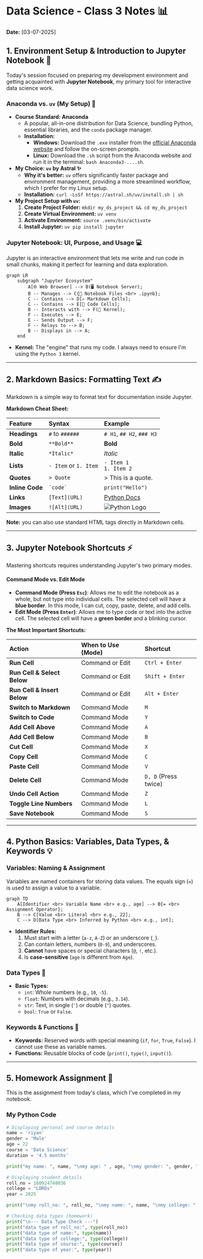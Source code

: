 # Data Science - Class 3 Notes 📊

**Date:** [03-07-2025] 

## 1. Environment Setup & Introduction to Jupyter Notebook 🚀

Today's session focused on preparing my development environment and getting acquainted with **Jupyter Notebook**, my primary tool for interactive data science work.

### Anaconda vs. `uv` (My Setup) 🐍

*   **Course Standard: Anaconda**
    *   A popular, all-in-one distribution for Data Science, bundling Python, essential libraries, and the `conda` package manager.
    *   **Installation:**
        *   **Windows:** Download the `.exe` installer from the [official Anaconda website](https://www.anaconda.com/products/distribution) and follow the on-screen prompts.
        *   **Linux:** Download the `.sh` script from the Anaconda website and run it in the terminal: `bash Anaconda3-....sh`.
*   **My Choice: `uv` by Astral ✨**
    *   **Why it's better:** `uv` offers significantly faster package and environment management, providing a more streamlined workflow, which I prefer for my Linux setup.
    *   **Installation:** `curl -LsSf https://astral.sh/uv/install.sh | sh`
*   **My Project Setup with `uv`:**
    1.  **Create Project Folder:** `mkdir my_ds_project && cd my_ds_project`
    2.  **Create Virtual Environment:** `uv venv`
    3.  **Activate Environment:** `source .venv/bin/activate`
    4.  **Install Jupyter:** `uv pip install jupyter`

### Jupyter Notebook: UI, Purpose, and Usage 💻

Jupyter is an interactive environment that lets me write and run code in small chunks, making it perfect for learning and data exploration.

```mermaid
graph LR
    subgraph "Jupyter Ecosystem"
        A[🌐 Web Browser] --> B(🖥️ Notebook Server);
        B -- Manages --> C{📓 Notebook Files <br> .ipynb};
        C -- Contains --> D[✍️ Markdown Cells];
        C -- Contains --> E[🐍 Code Cells];
        B -- Interacts with --> F(🧠 Kernel);
        F -- Executes --> E;
        E -- Sends Output --> F;
        F -- Relays to --> B;
        B -- Displays in --> A;
    end
```
*   **Kernel:** The "engine" that runs my code. I always need to ensure I'm using the `Python 3` kernel.

---
## 2. Markdown Basics: Formatting Text ✍️

Markdown is a simple way to format text for documentation inside Jupyter.

**Markdown Cheat Sheet:**

| Feature         | Syntax                | Example                                                                                    |
| :-------------- | :-------------------- | :----------------------------------------------------------------------------------------- |
| **Headings**    | `#` to `######`       | `# H1`, `## H2`, `### H3`                                                                  |
| **Bold**        | `**Bold**`            | **Bold**                                                                                   |
| **Italic**      | `*Italic*`            | *Italic*                                                                                   |
| **Lists**       | `- Item` or `1. Item` | `- Item 1`<br>`1. Item 2`                                                                  |
| **Quotes**      | `> Quote`             | > This is a quote.                                                                         |
| **Inline Code** | `` `code` ``          | `print("Hello")`                                                                           |
| **Links**       | `[Text](URL)`         | [Python Docs](https://docs.python.org/3/)                                                  |
| **Images**      | `![Alt](URL)`         | ![Python Logo](https://www.python.org/static/community_logos/python-logo-master-v3-TM.png) |

**Note:** you can also use standard HTML tags directly in Markdown cells.

---

## 3. Jupyter Notebook Shortcuts ⚡

Mastering shortcuts requires understanding Jupyter's two primary modes.

#### **Command Mode vs. Edit Mode**

*   **Command Mode (Press `Esc`)**: Allows me to edit the notebook as a whole, but not type into individual cells. The selected cell will have a **blue border**. In this mode, I can cut, copy, paste, delete, and add cells.
*   **Edit Mode (Press `Enter`)**: Allows me to type code or text into the active cell. The selected cell will have a **green border** and a blinking cursor.

**The Most Important Shortcuts:**

| Action | When to Use (Mode) | Shortcut |
| :--- | :--- | :--- |
| **Run Cell** | Command or Edit | `Ctrl + Enter` |
| **Run Cell & Select Below** | Command or Edit | `Shift + Enter` |
| **Run Cell & Insert Below** | Command or Edit | `Alt + Enter` |
| **Switch to Markdown** | Command Mode | `M` |
| **Switch to Code** | Command Mode | `Y` |
| **Add Cell Above** | Command Mode | `A` |
| **Add Cell Below** | Command Mode | `B` |
| **Cut Cell** | Command Mode | `X` |
| **Copy Cell** | Command Mode | `C` |
| **Paste Cell** | Command Mode | `V` |
| **Delete Cell** | Command Mode | `D, D` (Press twice) |
| **Undo Cell Action** | Command Mode | `Z` |
| **Toggle Line Numbers**| Command Mode | `L` |
| **Save Notebook** | Command Mode | `S` |

---

## 4. Python Basics: Variables, Data Types, & Keywords 💡

### Variables: Naming & Assignment

Variables are named containers for storing data values. The equals sign (`=`) is used to assign a value to a variable.

```mermaid
graph TD
    A[Identifier <br> Variable Name <br> e.g., age] --> B{= <br> Assignment Operator};
    B --> C[Value <br> Literal <br> e.g., 22];
    C --> D[Data Type <br> Inferred by Python <br> e.g., int];
```

*   **Identifier Rules:**
    1.  Must start with a letter (`a-z`, `A-Z`) or an underscore (`_`).
    2.  Can contain letters, numbers (`0-9`), and underscores.
    3.  **Cannot** have spaces or special characters (`@`, `!`, etc.).
    4.  Is **case-sensitive** (`age` is different from `Age`).

### Data Types 🔢

*   **Basic Types:**
    *   `int`: Whole numbers (e.g., `10`, `-5`).
    *   `float`: Numbers with decimals (e.g., `3.14`).
    *   `str`: Text, in single (`'`) or double (`"`) quotes.
    *   `bool`: `True` or `False`.

### Keywords & Functions 🔑

*   **Keywords:** Reserved words with special meaning (`if`, `for`, `True`, `False`). I cannot use these as variable names.
*   **Functions:** Reusable blocks of code (`print()`, `type()`, `input()`).

---

## 5. Homework Assignment 📝

This is the assignment from today's class, which I've completed in my notebook.

### My Python Code

```python
# Displaying personal and course details
name = 'riyan'
gender = 'Male'
age = 22
course = 'Data Science'
duration = '4.5 months'

print("my name: ", name, "\nmy age: " , age, "\nmy gender: ", gender, "\nmy course: ", course, "\nmy duration: ", duration)

# Displaying student details
roll_no = 160924748036
college = "LORDs"
year = 2025

print("\nmy roll_no: ", roll_no, "\nmy name: ", name, "\nmy college: ", college, "\nmy course: ", course, "\nmy year: ", year)

# Checking data types (homework)
print("\n--- Data Type Check ---")
print("data type of roll_no:", type(roll_no))
print("data type of name:", type(name))
print("data type of college:", type(college))
print("data type of course:", type(course))
print("data type of year:", type(year))
```